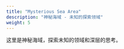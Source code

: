 ```yaml
---
title: "Mysterious Sea Area"
description: "神秘海域 - 未知的探索领域"
weight: 5
---
```


这里是神秘海域，探索未知的领域和深层的思考。
